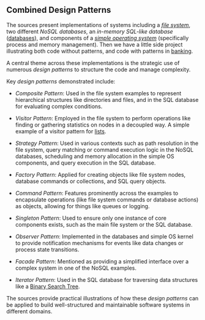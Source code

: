 
## Combined Design Patterns

The sources present implementations of systems including a *[file system](./fs/)*,
two different *NoSQL databases*, an *in-memory SQL-like database* ([databases](./db/)), and
components of a *[simple operating system](./os/)* (specifically process and memory
management). Then we have a little side project illustrating both code without patterns,
and code with patterns in [banking](./bank/).

A central theme across these implementations is the strategic use of numerous
*design patterns* to structure the code and manage complexity.

Key *design patterns* demonstrated include:

- *Composite Pattern*: Used in the file system examples to represent hierarchical
  structures like directories and files, and in the SQL database for evaluating
  complex conditions.

- *Visitor Pattern*: Employed in the file system to perform operations like
  finding or gathering statistics on nodes in a decoupled way. A simple
  example of a visitor pattern for [lists](./../../data/listvisitor/).

- *Strategy Pattern*: Used in various contexts such as path resolution in the
  file system, query matching or command execution logic in the NoSQL databases,
  scheduling and memory allocation in the simple OS components, and query execution
  in the SQL database.

- *Factory Pattern*: Applied for creating objects like file system nodes, database
  commands or collections, and SQL query objects.
 
- *Command Pattern*: Features prominently across the examples to encapsulate operations
  (like file system commands or database actions) as objects, allowing for things like
  queues or logging.
- *Singleton Pattern*: Used to ensure only one instance of core components exists,
  such as the main file system or the SQL database.

- *Observer Pattern*: Implemented in the databases and simple OS kernel to provide
  notification mechanisms for events like data changes or process state transitions.

- *Facade Pattern*: Mentioned as providing a simplified interface over a complex system
  in one of the NoSQL examples.

- *Iterator Pattern*: Used in the SQL database for traversing data structures like a
  [Binary Search Tree](./../../data/).

The sources provide practical illustrations of how these *design patterns* can be applied
to build well-structured and maintainable software systems in different domains.
